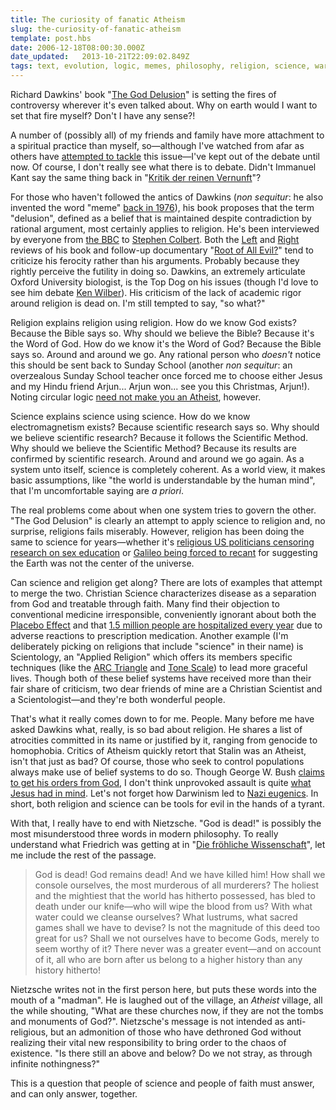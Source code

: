 ```yaml
---
title: The curiosity of fanatic Atheism
slug: the-curiosity-of-fanatic-atheism
template: post.hbs
date: 2006-12-18T08:00:30.000Z
date_updated:   2013-10-21T22:09:02.849Z
tags: text, evolution, logic, memes, philosophy, religion, science, war
---
```


Richard Dawkins' book "<a href="http://www.amazon.com/exec/obidos/ASIN/0618680004/" title="Buy it for Xmas on Amazon">The God Delusion</a>" is setting the fires of controversy wherever it's even talked about. Why on earth would I want to set that fire myself? Don't I have any sense?!<!--more-->

A number of (possibly all) of my friends and family have more attachment to a spiritual practice than myself, so&mdash;although I've watched from afar as others have <a href="http://www.nytimes.com/2006/10/22/books/review/Holt.t.html?ex=1319169600&en=d9a0ba69b41f32df&ei=5088" title="The NYTimes book review">attempted to tackle</a> this issue&mdash;I've kept out of the debate until now. Of course, I don't really see what there is to debate. Didn't Immanuel Kant say the same thing back in "<a href="http://www.bright.net/~jclarke/kant/index.html" title="The Table of Contents">Kritik der reinen Vernunft</a>"?

For those who haven't followed the antics of Dawkins (<i>non sequitur</i>: he also invented the word "meme" <a href="http://www.urbandictionary.com/define.php?term=meme" title="'meme' in the UrbanDictionary">back in 1976</a>), his book proposes that the term "delusion", defined as a belief that is maintained despite contradiction by rational argument, most certainly applies to religion. He's been interviewed by everyone from <a href="http://youtube.com/watch?v=c8eBuDJuxfM" title="Dawkins on the BBC on YouTube">the BBC</a> to <a href="http://youtube.com/watch?v=UuXpysYEhgA" title="Dawkins on the Colbert Report on YouTube">Stephen Colbert</a>. Both the <a href="http://www.alternet.org/movies/45388/" title="Commentary on AlterNet">Left</a> and <a href="http://www.freerepublic.com/focus/f-bloggers/1483753/posts" title="Commentary on FreeRepublic">Right</a> reviews of his book and follow-up documentary "<a href="http://www.imdb.com/title/tt0774118/" title="'Root of All Evil?' on IMDB">Root of All Evil?</a>" tend to criticize his ferocity rather than his arguments. Probably because they rightly perceive the futility in doing so. Dawkins, an extremely articulate Oxford University biologist, is the Top Dog on his issues (though I'd love to see him debate <a href="http://www.kenwilber.com/home/landing/index.html" title="KenWilber.com">Ken Wilber</a>). His criticism of the lack of academic rigor around religion is dead on. I'm still tempted to say, "so what?"

Religion explains religion using religion. How do we know God exists? Because the Bible says so. Why should we believe the Bible? Because it's the Word of God. How do we know it's the Word of God? Because the Bible says so. Around and around we go. Any rational person who <em>doesn't</em> notice this should be sent back to Sunday School (another <i>non sequitur</i>: an overzealous Sunday School teacher once forced me to choose either Jesus and my Hindu friend Arjun... Arjun won... see you this Christmas, Arjun!). Noting circular logic <a href="http://atheistdelusion.cf.huffingtonpost.com/" title="'The Atheist Delusion' in the Contagious Festival">need not make you an Atheist</a>, however.

Science explains science using science. How do we know electromagnetism exists? Because scientific research says so. Why should we believe scientific research? Because it follows the Scientific Method. Why should we believe the Scientific Method? Because its results are confirmed by scientific research. Around and around we go again. As a system unto itself, science is completely coherent. As a world view, it makes basic assumptions, like "the world is understandable by the human mind", that I'm uncomfortable saying are <i>a priori</i>.

The real problems come about when one system tries to govern the other. "The God Delusion" is clearly an attempt to apply science to religion and, no surprise, religions fails miserably. However, religion has been doing the same to science for years&mdash;whether it's <a href="http://news.bbc.co.uk/2/hi/science/nature/6178213.stm" title="'US Scientists Reject Interference' on BBC.co.uk">religious US politicians censoring research on sex education</a> or <a href="http://www.law.umkc.edu/faculty/projects/ftrials/galileo/recantation.html" title="Recantation of Gelileo Galilei">Galileo being forced to recant</a> for suggesting the Earth was not the center of the universe.

Can science and religion get along? There are lots of examples that attempt to merge the two. Christian Science characterizes disease as a separation from God and treatable through faith. Many find their objection to conventional medicine irresponsible, conveniently ignorant about both the <a href="http://skepdic.com/placebo.html" title="Placebo Effect in Skeptic's Dictionary">Placebo Effect</a> and that <a href="http://www.worstpills.org/public/page.cfm?op_id=3#" title="'Misprescribing and Overprescribing of Drugs' on WorstPills.org">1.5 million people are hospitalized every year</a> due to adverse reactions to prescription medication. Another example (I'm deliberately picking on religions that include "science" in their name) is Scientology, an "Applied Religion" which offers its members specific techniques (like the <a href="http://www.scientologyhandbook.org/ARCTRI.HTM" title="From the Scientology Handbook">ARC Triangle</a> and <a href="http://www.scientologyhandbook.org/SH4_1.HTM" title="From the Scientology Handbook">Tone Scale</a>) to lead more graceful lives. Though both of these belief systems have received more than their fair share of criticism, two dear friends of mine are a Christian Scientist and a Scientologist&mdash;and they're both wonderful people.

That's what it really comes down to for me. People. Many before me have asked Dawkins what, really, is so bad about religion. He shares a list of atrocities committed in its name or justified by it, ranging from genocide to homophobia. Critics of Atheism quickly retort that Stalin was an Atheist, isn't that just as bad? Of course, those who seek to control populations always make use of belief systems to do so. Though George W. Bush <a href="http://www.telegraph.co.uk/news/main.jhtml?xml=/news/2005/10/07/wus07.xml&sSheet=/news/2005/" title="'God ordered me' on Telegraph.co.uk">claims to get his orders from God</a>, I don't think unprovoked assault is quite <a href="http://www.cnn.com/2006/US/12/13/bakker.brown.commentary/index.html" title="'What the hell happened to Christianity?' on CNN.com">what Jesus had in mind</a>. Let's not forget how Darwinism led to <a href="http://www.stormfront.org/whitehistory/hwr64ii.htm" title="'Nazi Germany's Racial Laws' on White Power site StormFront.org">Nazi eugenics</a>. In short, both religion and science can be tools for evil in the hands of a tyrant.

With that, I really have to end with Nietzsche. "God is dead!" is possibly the most misunderstood three words in modern philosophy. To really understand what Friedrich was getting at in "<a href="http://www.textlog.de/nietzsche-wissen.html" title="Read it on Textlog.de">Die fröhliche Wissenschaft</a>", let me include the rest of the passage.
<blockquote>
God is dead! God remains dead! And we have killed him! How shall we console ourselves, the most murderous of all murderers? The holiest and the mightiest that the world has hitherto possessed, has bled to death under our knife&mdash;who will wipe the blood from us? With what water could we cleanse ourselves? What lustrums, what sacred games shall we have to devise? Is not the magnitude of this deed too great for us? Shall we not ourselves have to become Gods, merely to seem worthy of it? There never was a greater event&mdash;and on account of it, all who are born after us belong to a higher history than any history hitherto!
</blockquote>
Nietzsche writes not in the first person here, but puts these words into the mouth of a "madman". He is laughed out of the village, an <em>Atheist</em> village, all the while shouting, "What are these churches now, if they are not the tombs and monuments of God?". Nietzsche's message is not intended as anti-religious, but an admonition of those who have dethroned God without realizing their vital new responsibility to bring order to the chaos of existence. "Is there still an above and below? Do we not stray, as through infinite nothingness?"

This is a question that people of science and people of faith must answer, and can only answer, together.
